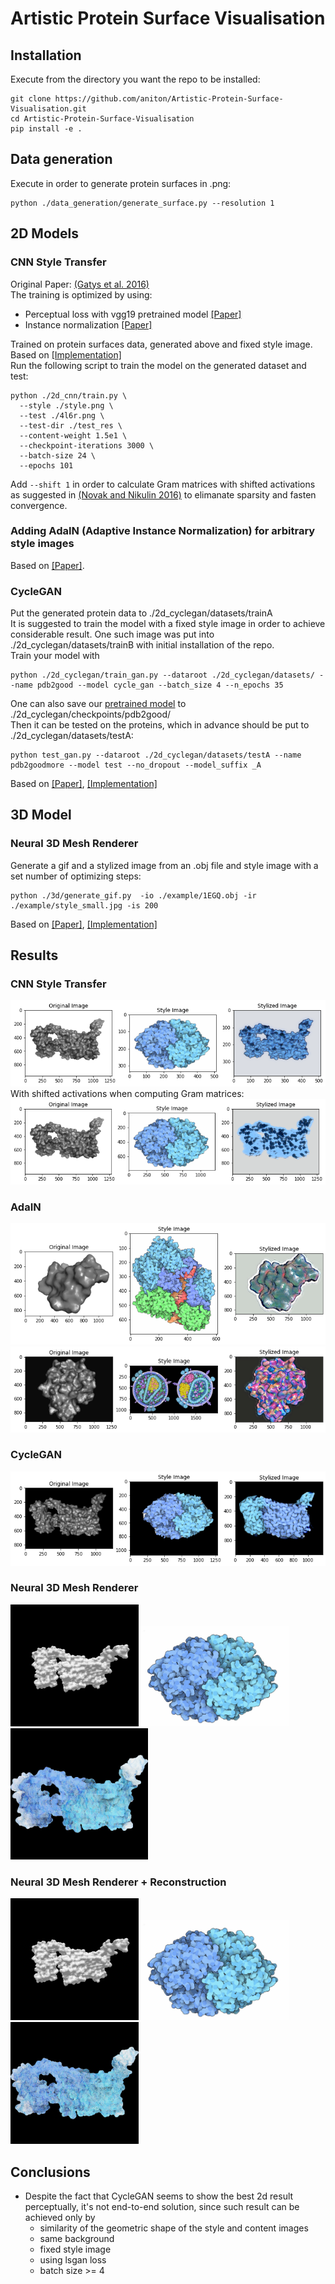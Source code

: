 # Artistic Protein Surface Visualisation

## Installation

Execute from the directory you want the repo to be installed:

```
git clone https://github.com/aniton/Artistic-Protein-Surface-Visualisation.git
cd Artistic-Protein-Surface-Visualisation
pip install -e .
```
## Data generation
Execute in order to generate protein surfaces in .png:
```
python ./data_generation/generate_surface.py --resolution 1
```
## 2D Models

### CNN Style Transfer 
Original Paper: [(Gatys et al. 2016)](https://openaccess.thecvf.com/content_cvpr_2016/papers/Gatys_Image_Style_Transfer_CVPR_2016_paper.pdf) <br>
The training is optimized by using:
- Perceptual loss with vgg19 pretrained model [[Paper]](https://arxiv.org/pdf/1603.08155.pdf)
- Instance normalization [[Paper]](https://arxiv.org/pdf/1607.08022.pdf) <br>

Trained on protein surfaces data, generated above and fixed style image. <br>
Based on [[Implementation]](https://github.com/lengstrom/fast-style-transfer) <br>
Run the following script to train the model on the generated dataset and test:

```
python ./2d_cnn/train.py \
  --style ./style.png \
  --test ./4l6r.png \
  --test-dir ./test_res \
  --content-weight 1.5e1 \
  --checkpoint-iterations 3000 \
  --batch-size 24 \
  --epochs 101
  ``` 
 Add  `--shift 1` in order to calculate Gram matrices with shifted activations as suggested in [(Novak and Nikulin 2016)](https://arxiv.org/pdf/1605.04603.pdf) to elimanate sparsity and fasten convergence.
 
### Adding AdaIN (Adaptive Instance Normalization) for arbitrary style images

Based on [[Paper]](https://arxiv.org/pdf/1703.06868.pdf).

### CycleGAN
Put the generated protein data to  ./2d_cyclegan/datasets/trainA <br>
It is suggested to train the model with a fixed style image in order to achieve considerable result. One such image was put into ./2d_cyclegan/datasets/trainB with initial installation of the repo. <br>
Train your model with
```
python ./2d_cyclegan/train_gan.py --dataroot ./2d_cyclegan/datasets/ --name pdb2good --model cycle_gan --batch_size 4 --n_epochs 35
 ``` 
One can also save our [pretrained model](https://drive.google.com/file/d/1jcHCqAkI5xWj4GfYgkqKnUBXGh9nbHHZ/view?usp=sharing) to ./2d_cyclegan/checkpoints/pdb2good/ <br> Then it can be tested on the proteins, which in advance should be put to ./2d_cyclegan/datasets/testA:
```
python test_gan.py --dataroot ./2d_cyclegan/datasets/testA --name pdb2goodmore --model test --no_dropout --model_suffix _A 
 ``` 
 Based on [[Paper]](https://arxiv.org/pdf/1703.10593.pdf), [[Implementation]](https://github.com/junyanz/pytorch-CycleGAN-and-pix2pix)
 ## 3D Model
 ### Neural 3D Mesh Renderer
 Generate a gif and a stylized image from an .obj file and style image with a set number of optimizing steps:
 ```
 python ./3d/generate_gif.py  -io ./example/1EGQ.obj -ir ./example/style_small.jpg -is 200
 ```
 Based on [[Paper]](https://arxiv.org/abs/1711.07566), [[Implementation]](https://github.com/hiroharu-kato/neural_renderer)
 ## Results
 ### CNN Style Transfer
![Screenshot](./results/cnn.png) <br>
With shifted activations when computing Gram matrices: <br>
![Screenshot](./results/shift.png) 
 ### AdaIN
 ![Screenshot](./results/ada1.png) <br>
  ![Screenshot](./results/ada2.png) 
 ### CycleGAN
 ![Screenshot](./results/gan_new.png) <br>

### Neural 3D Mesh Renderer
<img src="./example/obj.gif" width="205" height="195"><img src="./example/style.png" width="240" height="160"><img src="./example/mesh22d.png" width="220" height="210">
 ### Neural 3D Mesh Renderer + Reconstruction
<img src="./example/obj.gif" width="205" height="195"><img src="./example/style.png" width="240" height="160"><img src="./results/result3d.gif" width="205" height="195"> <br>
 ## Conclusions
 - Despite the fact that CycleGAN seems to show the best 2d result perceptually, it's not end-to-end solution, since such result can be achieved only by
     - similarity of the geometric shape of the style and content images
     - same background
     - fixed style image
     - using lsgan loss
     - batch size >= 4 
        
